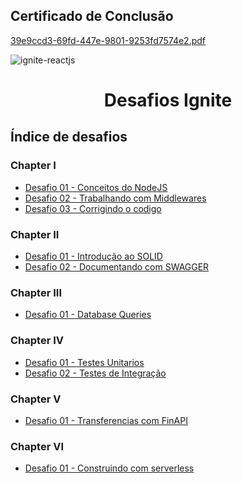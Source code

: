 ## Certificado de Conclusão
[39e9ccd3-69fd-447e-9801-9253fd7574e2.pdf](https://github.com/leonardoReizz/rocketseat-ignite-desafios-nodejs/files/10574859/39e9ccd3-69fd-447e-9801-9253fd7574e2.pdf)


<img alt="ignite-reactjs" title="ignite-reactjs" src="https://www.notion.so/image/https%3A%2F%2Fs3-us-west-2.amazonaws.com%2Fsecure.notion-static.com%2F941bf912-6f90-4d00-9f9a-a77bc76bd628%2Fcover-node.js.png?table=block&id=5e1dbfc0-bd66-420f-85f6-a4948ad727c2&spaceId=08f749ff-d06d-49a8-a488-9846e081b224&width=2000&userId=ae3c6bc8-0bdc-40d7-897c-de14394a4637&cache=v2">

<h1 align="center">
  Desafios Ignite
</h1>

## Índice de desafios

### Chapter I

- [Desafio 01 - Conceitos do NodeJS](https://github.com/leonardoReizz/rocketseat-ignite-desafios-nodejs/tree/main/ignite-desafio-conceitos-do-nodejs)
- [Desafio 02 - Trabalhando com Middlewares](https://github.com/leonardoReizz/rocketseat-ignite-desafios-nodejs/tree/main/ignite-desafio-trabalhando-com-middlewares)
- [Desafio 03 - Corrigindo o codigo](https://github.com/leonardoReizz/rocketseat-ignite-desafios-nodejs/tree/main/ignite-desafio-corrigindo-o-codigo)

### Chapter II

- [Desafio 01 - Introdução ao SOLID](https://github.com/leonardoReizz/rocketseat-ignite-desafios-nodejs/tree/main/ignite-desafio-introducao-ao-solid)
- [Desafio 02 - Documentando com SWAGGER](https://github.com/leonardoReizz/rocketseat-ignite-desafios-nodejs/tree/main/ignite-desafio-documentando-com-swagger)

### Chapter III

- [Desafio 01 - Database Queries](https://github.com/FelipeBrenner/ignite-reactjs-desafios/tree/main/chapter-III-desafio-01-criando-um-projeto-do-zero)

### Chapter IV

- [Desafio 01 - Testes Unitarios](https://github.com/leonardoReizz/rocketseat-ignite-desafios-nodejs/tree/main/ignite-desafio-teste-unitarios)
- [Desafio 02 - Testes de Integração](https://github.com/leonardoReizz/rocketseat-ignite-desafios-nodejs/tree/main/ignite-desafio-teste-integra%C3%A7%C3%A3o)

### Chapter V

- [Desafio 01 - Transferencias com FinAPI](https://github.com/leonardoReizz/rocketseat-ignite-desafios-nodejs/tree/main/ignite-desafio-transfer%C3%AAncias-com-a-FinAPI)

### Chapter VI

- [Desafio 01 - Construindo com serverless](https://github.com/leonardoReizz/rocketseat-ignite-desafios-nodejs/tree/main/ignite-desafio-construindo-com-serverless)
